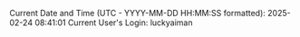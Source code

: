 Current Date and Time (UTC - YYYY-MM-DD HH:MM:SS formatted): 2025-02-24 08:41:01
Current User's Login: luckyaiman
